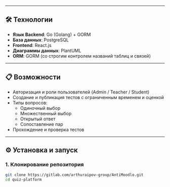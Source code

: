 
---

## 🛠️ Технологии

- **Язык Backend**: Go (Golang) + GORM
- **База данных**: PostgreSQL
- **Frontend**: React.js
- **Диаграммы данных**: PlantUML
- **ORM**: GORM (со строгим контролем названий таблиц и связей)

---

## 📋 Возможности

- Авторизация и роли пользователей (Admin / Teacher / Student)
- Создание и публикация тестов с ограниченным временем и оценкой
- Типы вопросов:
    - Одиночный выбор
    - Множественный выбор
    - Открытый ответ
    - Сопоставление пар
- Прохождение и проверка тестов

---

## ⚙️ Установка и запуск

### 1. Клонирование репозитория

```bash
git clone https://gitlab.com/arthuraipov-group/AntiMoodlo.git
cd quiz-platform
